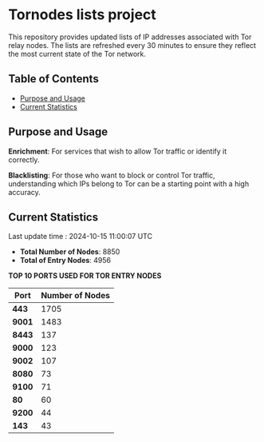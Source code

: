 # Tornodes lists project

This repository provides updated lists of IP addresses associated with Tor relay nodes. The lists are refreshed every 30 minutes to ensure they reflect the most current state of the Tor network.

## Table of Contents

- [Purpose and Usage](#purpose-and-usage)
- [Current Statistics](#current-statistics)


## Purpose and Usage

**Enrichment**: For services that wish to allow Tor traffic or identify it correctly.

**Blacklisting**: For those who want to block or control Tor traffic, understanding which IPs belong to Tor can be a starting point with a high accuracy.

## Current Statistics

Last update time : 2024-10-15 11:00:07 UTC

- **Total Number of Nodes**: 8850
- **Total of Entry Nodes**: 4956

**TOP 10 PORTS USED FOR TOR ENTRY NODES**

| **Port** | **Number of Nodes** |
|------|-----------------|
| **443**   | 1705  |
| **9001**   | 1483  |
| **8443**   | 137  |
| **9000**   | 123  |
| **9002**   | 107  |
| **8080**   | 73  |
| **9100**   | 71  |
| **80**   | 60  |
| **9200**   | 44  |
| **143**   | 43  |

